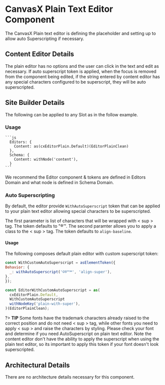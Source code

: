 # CanvasX Plain Text Editor Component

The CanvasX Plain text editor is defining the placeholder and setting up to allow auto Superscripting if necessary.

## Content Editor Details

The plain editor has no options and the user can click in the text and edit as necessary.  If auto superscript token is applied, when the focus is removed from the component being edited, if the string entered by content editor has any special characters configured to be superscript, they will be auto superscripted.

## Site Builder Details

The following can be applied to any Slot as in the follow example.

### Usage

    ```js
      Editors: {
        Content: as(cxEditorPlain.Default)(EditorPlainClean)
      },
      Schema: {
        Content: withNode('content'),
      }
    ```

We recommend the Editor component & tokens are defined in Editors Domain and what node is defined in Schema Domain.

### Auto Superscripting

By default, the editor provide `WithAutoSuperscript` token that can be applied to your plain text editor allowing special characters to be superscripted.

The first parameter is list of characters that will be wrapped with < sup > tag.  The token defaults to "®™.
The second paramter allows you to apply a class to the < sup > tag. The token defaults to `align-baseline`.

#### Usage

The following composes default plain editor with custom superscript token:

  ```js
  const WithCustomAutoSuperscript = asElementToken({
  Behavior: {
    _: withAutoSuperscript('©®™℠', 'align-super'),
  },
  });

  const EditorWithCustomAutoSuperscript = as(
    cxEditorPlain.Default,
    WithCustomAutoSuperscript
    withNodeKey('plain-with-super'),
  )(EditorPlainClean);
  ```

?> **TIP** Some fonts have the trademark characters already raised to the correct position and do not need < sup > tag, while other fonts you need to apply < sup > and raise the characters by styling.   Please check your font and determine if you need AutoSuperscript on plain text editor.   Note the content editor don't have the ability to apply the superscript when using the plain text editor, so its important to apply this token if your font doesn't look superscripted.

## Architectural Details

There are no architecture details necessary for this component.
